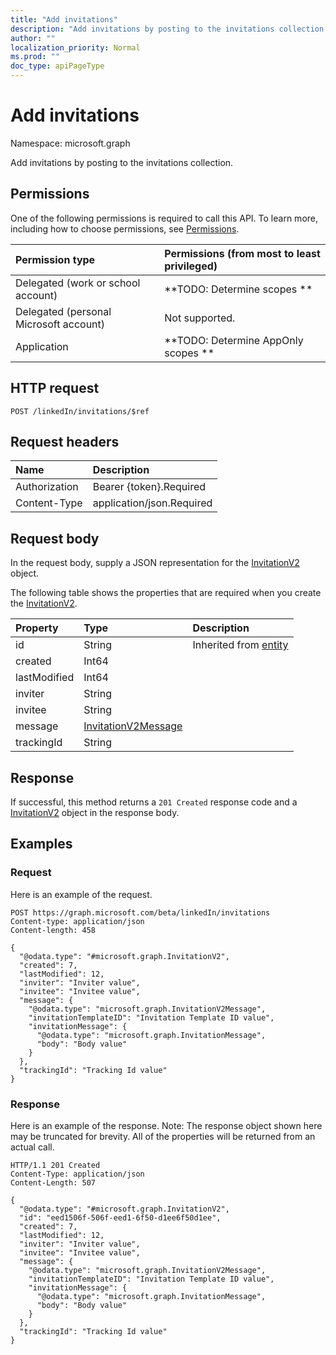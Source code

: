 ```yaml
---
title: "Add invitations"
description: "Add invitations by posting to the invitations collection."
author: ""
localization_priority: Normal
ms.prod: ""
doc_type: apiPageType
---
```


# Add invitations

Namespace: microsoft.graph

Add invitations by posting to the invitations collection.

## Permissions
One of the following permissions is required to call this API. To learn more, including how to choose permissions, see [Permissions](/concepts/permissions-reference.md).

|Permission type|Permissions (from most to least privileged)|
|:---|:---|
|Delegated (work or school account)|**TODO: Determine scopes **|
|Delegated (personal Microsoft account)|Not supported.|
|Application|**TODO: Determine AppOnly scopes **|

## HTTP request
<!-- {
  "blockType": "ignored"
}
-->
``` http
POST /linkedIn/invitations/$ref
```

## Request headers
|Name|Description|
|:---|:---|
|Authorization|Bearer {token}.Required|
|Content-Type|application/json.Required|

## Request body
In the request body, supply a JSON representation for the [InvitationV2](../resources/invitationv2.md) object.

The following table shows the properties that are required when you create the [InvitationV2](../resources/invitationv2.md).

|Property|Type|Description|
|:---|:---|:---|
|id|String| Inherited from [entity](../resources/entity.md)|
|created|Int64||
|lastModified|Int64||
|inviter|String||
|invitee|String||
|message|[InvitationV2Message](../resources/invitationv2message.md)||
|trackingId|String||



## Response
If successful, this method returns a `201 Created` response code and a [InvitationV2](../resources/invitationv2.md) object in the response body.

## Examples

### Request
Here is an example of the request.
<!-- {
  "blockType": "request",
  "name": "create_invitationv2_from_"
}
-->
``` http
POST https://graph.microsoft.com/beta/linkedIn/invitations
Content-type: application/json
Content-length: 458

{
  "@odata.type": "#microsoft.graph.InvitationV2",
  "created": 7,
  "lastModified": 12,
  "inviter": "Inviter value",
  "invitee": "Invitee value",
  "message": {
    "@odata.type": "microsoft.graph.InvitationV2Message",
    "invitationTemplateID": "Invitation Template ID value",
    "invitationMessage": {
      "@odata.type": "microsoft.graph.InvitationMessage",
      "body": "Body value"
    }
  },
  "trackingId": "Tracking Id value"
}
```

### Response
Here is an example of the response. Note: The response object shown here may be truncated for brevity. All of the properties will be returned from an actual call.
<!-- {
  "blockType": "response",
  "truncated": true,
  "@odata.type": "microsoft.graph.invitationv2"
}
-->
``` http
HTTP/1.1 201 Created
Content-Type: application/json
Content-Length: 507

{
  "@odata.type": "#microsoft.graph.InvitationV2",
  "id": "eed1506f-506f-eed1-6f50-d1ee6f50d1ee",
  "created": 7,
  "lastModified": 12,
  "inviter": "Inviter value",
  "invitee": "Invitee value",
  "message": {
    "@odata.type": "microsoft.graph.InvitationV2Message",
    "invitationTemplateID": "Invitation Template ID value",
    "invitationMessage": {
      "@odata.type": "microsoft.graph.InvitationMessage",
      "body": "Body value"
    }
  },
  "trackingId": "Tracking Id value"
}
```

